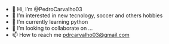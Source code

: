 - 👋 Hi, I’m @PedroCarvalho03
- 👀 I’m interested in new tecnology, soccer and others hobbies
- 🌱 I’m currently learning python
- 💞️ I’m looking to collaborate on ...
- 📫 How to reach me pdrcarvalho03@gmail.com

<!---
PedroCarvalho03/PedroCarvalho03 is a ✨ special ✨ repository because its `README.md` (this file) appears on your GitHub profile.
You can click the Preview link to take a look at your changes.
--->
